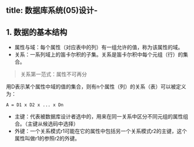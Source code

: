 ﻿title: 数据库系统(05)设计-
---

## 1. 数据的基本结构 ##

* 属性与域：每个属性（对应表中的列）有一组允许的值，称为该属性的域。
* 关系：一系列域上的笛卡尔积的子集。关系是笛卡尔积中每个元组（行）的集合。

> 关系第一范式：属性不可再分

用D表示某个属性中域的值的集合，则有n个属性（列）的关系（表）可以被定义为：

```
A = D1 x D2 x ... x Dn
```

* 主键：代表被数据库设计者选中的，用来在同一关系中区分不同元组的属性组合。（主键从候选码中选择）
* 外键：一个关系模式r1可能在它的属性中包括另一个关系模式r2的主键，这个属性叫做r1的参照r2的外键。
